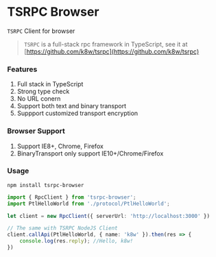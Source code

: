 TSRPC Browser
===

`TSRPC` Client for browser

> `TSRPC` is a full-stack rpc framework in TypeScript, see it at [https://github.com/k8w/tsrpc](https://github.com/k8w/tsrpc)

### Features
1. Full stack in TypeScript
1. Strong type check
1. No URL conern
1. Support both text and binary transport
1. Suppport customized transport encryption

### Browser Support
1. Support IE8+, Chrome, Firefox
1. BinaryTransport only support IE10+/Chrome/Firefox

### Usage

```
npm install tsrpc-browser
```

```typescript
import { RpcClient } from 'tsrpc-browser';
import PtlHelloWorld from './protocol/PtlHelloWorld';

let client = new RpcClient({ serverUrl: 'http://localhost:3000' })

// The same with TSRPC NodeJS Client
client.callApi(PtlHelloWorld, { name: 'k8w' }).then(res => {
    console.log(res.reply); //Hello, k8w!
})
```